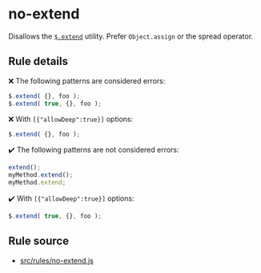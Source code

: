 # no-extend

Disallows the [`$.extend`](https://api.jquery.com/jQuery.extend/) utility. Prefer `Object.assign` or the spread operator.

## Rule details

❌ The following patterns are considered errors:
```js
$.extend( {}, foo );
$.extend( true, {}, foo );
```
❌ With `[{"allowDeep":true}]` options:
```js
$.extend( {}, foo );
```

✔️ The following patterns are not considered errors:
```js
extend();
myMethod.extend();
myMethod.extend;
```
✔️ With `[{"allowDeep":true}]` options:
```js
$.extend( true, {}, foo );
```

## Rule source

* [src/rules/no-extend.js](/src/rules/no-extend.js)
